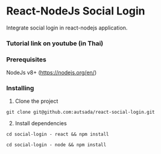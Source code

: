 # React-NodeJs Social Login

Integrate social login in react-nodejs application.

### Tutorial link on youtube (in Thai)



### Prerequisites

NodeJs v8+ (https://nodejs.org/en/)

### Installing

1. Clone the project
```
git clone git@github.com:autsada/react-social-login.git
```
2. Install dependencies
```
cd social-login - react && npm install
```

```
cd social-login - node && npm install
```
